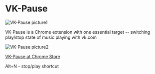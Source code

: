# VK-Pause
![VK-Pause picture1][picture1]

VK-Pause is a Chrome extension with one essential target -- switching play/stop state of music playing with vk.com

![VK-Pause picture2][picture2]

[picture1]: http://dl1.joxi.net/drive/0001/0223/73951/151203/d73c07ea06.png
[picture2]: http://dl1.joxi.net/drive/0001/0223/73951/151203/d1e54cbe17.png

[VK-Pause at Chrome Store](https://chrome.google.com/webstore/detail/vk-pause/pkpjbdbejhbbhnbdelfnpdbdhghfpidl)

Alt+N - stop/play shortcut
